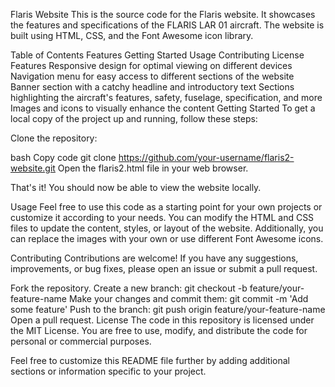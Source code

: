 Flaris Website
This is the source code for the Flaris website. It showcases the features and specifications of the FLARIS LAR 01 aircraft. The website is built using HTML, CSS, and the Font Awesome icon library.

Table of Contents
Features
Getting Started
Usage
Contributing
License
Features
Responsive design for optimal viewing on different devices
Navigation menu for easy access to different sections of the website
Banner section with a catchy headline and introductory text
Sections highlighting the aircraft's features, safety, fuselage, specification, and more
Images and icons to visually enhance the content
Getting Started
To get a local copy of the project up and running, follow these steps:

Clone the repository:

bash
Copy code
git clone https://github.com/your-username/flaris2-website.git
Open the flaris2.html file in your web browser.

That's it! You should now be able to view the website locally.

Usage
Feel free to use this code as a starting point for your own projects or customize it according to your needs. You can modify the HTML and CSS files to update the content, styles, or layout of the website. Additionally, you can replace the images with your own or use different Font Awesome icons.

Contributing
Contributions are welcome! If you have any suggestions, improvements, or bug fixes, please open an issue or submit a pull request.

Fork the repository.
Create a new branch: git checkout -b feature/your-feature-name
Make your changes and commit them: git commit -m 'Add some feature'
Push to the branch: git push origin feature/your-feature-name
Open a pull request.
License
The code in this repository is licensed under the MIT License. You are free to use, modify, and distribute the code for personal or commercial purposes.

Feel free to customize this README file further by adding additional sections or information specific to your project.
